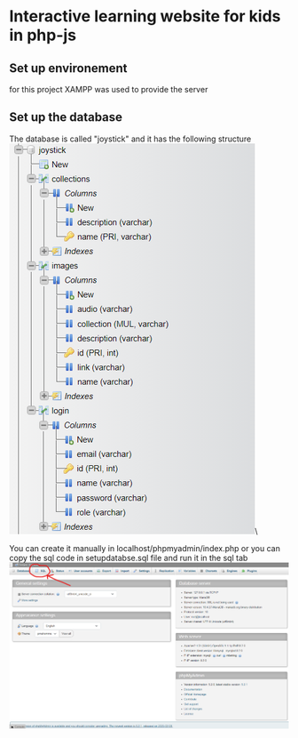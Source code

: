 # Interactive learning website for kids in php-js
## Set up environement
for this project XAMPP was used to provide the server 
## Set up the database 
The database is called "joystick" and it has the following structure
![structure](assests/database.png?raw=true)\

You can create it manually in localhost/phpmyadmin/index.php or you can copy the sql code in setupdatabse.sql file and run it in the sql tab 
![](assests/sql_tab.png)

